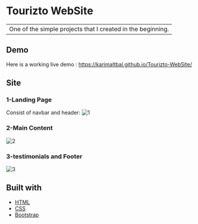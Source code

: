 # Tourizto WebSite

<table>
<tr>
<td>
  One of the simple projects that I created in the beginning.
</td>
</tr>
</table>


## Demo
Here is a working live demo :  https://karimaltbal.github.io/Tourizto-WebSite/

## Site

### 1-Landing Page

Consist of navbar and header:
![1](https://user-images.githubusercontent.com/67224257/175884102-9278340d-b713-48ce-a74f-b36c24408f06.png)


### 2-Main Content

![2](https://user-images.githubusercontent.com/67224257/175883959-272f8f10-0bcd-4aef-995d-d4ac36296462.png)


### 3-testimonials and Footer

![3](https://user-images.githubusercontent.com/67224257/175882023-0281a9dd-5f59-4cb7-9635-9fb84778e2ea.png)



## Built with 

- [HTML](https://html.com/)
- [CSS](https://css-tricks.com/) 
- [Bootstrap](http://getbootstrap.com/)
